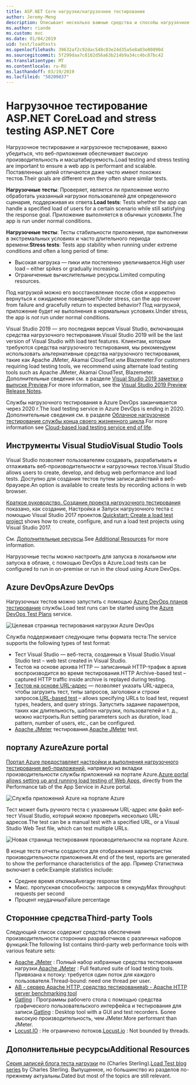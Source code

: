 ```yaml
---
title: ASP.NET Core нагрузки/нагрузочное тестирование
author: Jeremy-Meng
description: Описывает несколько важные средства и способы нагрузочное тестирование и нагрузочное тестирование приложений ASP.NET Core.
ms.author: riande
ms.custom: mvc
ms.date: 01/04/2019
uid: test/loadtests
ms.openlocfilehash: 39632af2c92dac548c03e24d35a5e8a03e00890d
ms.sourcegitcommit: 5f299daa7c8102d56a63b214b9a34cc4bc87bc42
ms.translationtype: MT
ms.contentlocale: ru-RU
ms.lasthandoff: 03/19/2019
ms.locfileid: "58209837"
---
```

# <a name="load-and-stress-testing-aspnet-core"></a><span data-ttu-id="8123f-103">Нагрузочное тестирование ASP.NET Core</span><span class="sxs-lookup"><span data-stu-id="8123f-103">Load and stress testing ASP.NET Core</span></span>

<span data-ttu-id="8123f-104">Нагрузочное тестирование и нагрузочное тестирование, важно убедиться, что веб-приложения обеспечивает высокую производительность и масштабируемость.</span><span class="sxs-lookup"><span data-stu-id="8123f-104">Load testing and stress testing are important to ensure a web app is performant and scalable.</span></span> <span data-ttu-id="8123f-105">Поставленных целей отличаются даже часто имеют похожих тестов.</span><span class="sxs-lookup"><span data-stu-id="8123f-105">Their goals are different even they often share similar tests.</span></span>

<span data-ttu-id="8123f-106">**Нагрузочные тесты**: Проверяет, является ли приложение могло обработать указанный нагрузки пользователей для определенного сценария, поддерживая их ответа.</span><span class="sxs-lookup"><span data-stu-id="8123f-106">**Load tests**: Tests whether the app can handle a specified load of users for a certain scenario while still satisfying the response goal.</span></span> <span data-ttu-id="8123f-107">Приложение выполняется в обычных условиях.</span><span class="sxs-lookup"><span data-stu-id="8123f-107">The app is run under normal conditions.</span></span>

<span data-ttu-id="8123f-108">**Нагрузочные тесты**: Тесты стабильности приложения, при выполнении в экстремальных условиях и часто длительного периода времени:</span><span class="sxs-lookup"><span data-stu-id="8123f-108">**Stress tests**: Tests app stability when running under extreme conditions and often a long period of time:</span></span>

* <span data-ttu-id="8123f-109">Высокая нагрузка — пики или постепенно увеличивается.</span><span class="sxs-lookup"><span data-stu-id="8123f-109">High user load – either spikes or gradually increasing.</span></span>
* <span data-ttu-id="8123f-110">Ограниченные вычислительные ресурсы.</span><span class="sxs-lookup"><span data-stu-id="8123f-110">Limited computing resources.</span></span>

<span data-ttu-id="8123f-111">Под нагрузкой можно его восстановление после сбоя и корректно вернуться к ожидаемое поведение?</span><span class="sxs-lookup"><span data-stu-id="8123f-111">Under stress, can the app recover from failure and gracefully return to expected behavior?</span></span> <span data-ttu-id="8123f-112">Под нагрузкой, приложение будет *не* выполнения в нормальных условиях.</span><span class="sxs-lookup"><span data-stu-id="8123f-112">Under stress, the app is *not* run under normal conditions.</span></span>

<span data-ttu-id="8123f-113">Visual Studio 2019 — это последняя версия Visual Studio, включающая средства нагрузочного тестирования.</span><span class="sxs-lookup"><span data-stu-id="8123f-113">Visual Studio 2019 will be the last version of Visual Studio with load test features.</span></span> <span data-ttu-id="8123f-114">Клиентам, которым требуются средства нагрузочного тестирования, мы рекомендуем использовать альтернативные средства нагрузочного тестирования, такие как Apache JMeter, Akamai CloudTest или Blazemeter.</span><span class="sxs-lookup"><span data-stu-id="8123f-114">For customers requiring load testing tools, we recommend using alternate load testing tools such as Apache JMeter, Akamai CloudTest, Blazemeter.</span></span> <span data-ttu-id="8123f-115">Дополнительные сведения см. в разделе [Visual Studio 2019 заметки о выпуске Preview](/visualstudio/releases/2019/release-notes-preview#test-tools).</span><span class="sxs-lookup"><span data-stu-id="8123f-115">For more information, see the [Visual Studio 2019 Preview Release Notes](/visualstudio/releases/2019/release-notes-preview#test-tools).</span></span>

<span data-ttu-id="8123f-116">Службы нагрузочного тестирования в Azure DevOps заканчивается через 2020 г.</span><span class="sxs-lookup"><span data-stu-id="8123f-116">The load testing service in Azure DevOps is ending in 2020.</span></span> <span data-ttu-id="8123f-117">Дополнительные сведения см. в разделе [Облачное нагрузочное тестирование службы конца своего жизненного цикла](https://devblogs.microsoft.com/devops/cloud-based-load-testing-service-eol/).</span><span class="sxs-lookup"><span data-stu-id="8123f-117">For more information see [Cloud-based load testing service end of life](https://devblogs.microsoft.com/devops/cloud-based-load-testing-service-eol/).</span></span>

## <a name="visual-studio-tools"></a><span data-ttu-id="8123f-118">Инструменты Visual Studio</span><span class="sxs-lookup"><span data-stu-id="8123f-118">Visual Studio Tools</span></span>

<span data-ttu-id="8123f-119">Visual Studio позволяет пользователям создавать, разрабатывать и отлаживать веб-производительности и нагрузочных тестов.</span><span class="sxs-lookup"><span data-stu-id="8123f-119">Visual Studio allows users to create, develop, and debug web performance and load tests.</span></span> <span data-ttu-id="8123f-120">Доступно для создания тестов путем записи действий в веб-браузере.</span><span class="sxs-lookup"><span data-stu-id="8123f-120">An option is available to create tests by recording actions in web browser.</span></span>

<span data-ttu-id="8123f-121">[Краткое руководство. Создание проекта нагрузочного тестирования](/visualstudio/test/quickstart-create-a-load-test-project?view=vs-2017) показано, как создание, Настройка и Запуск нагрузочного теста с помощью Visual Studio 2017 проектов.</span><span class="sxs-lookup"><span data-stu-id="8123f-121">[Quickstart: Create a load test project](/visualstudio/test/quickstart-create-a-load-test-project?view=vs-2017) shows how to create, configure, and run a load test projects using Visual Studio 2017.</span></span>

<span data-ttu-id="8123f-122">См. [Дополнительные ресурсы](#add).</span><span class="sxs-lookup"><span data-stu-id="8123f-122">See [Additional Resources](#add) for more information.</span></span>

<span data-ttu-id="8123f-123">Нагрузочные тесты можно настроить для запуска в локальном или запуска в облаке, с помощью DevOps в Azure.</span><span class="sxs-lookup"><span data-stu-id="8123f-123">Load tests can be configured to run in on-premise or run in the cloud using Azure DevOps.</span></span>

## <a name="azure-devops"></a><span data-ttu-id="8123f-124">Azure DevOps</span><span class="sxs-lookup"><span data-stu-id="8123f-124">Azure DevOps</span></span>

<span data-ttu-id="8123f-125">Нагрузочных тестов можно запустить с помощью [Azure DevOps планов тестирования](/azure/devops/test/load-test/index?view=vsts) службы.</span><span class="sxs-lookup"><span data-stu-id="8123f-125">Load test runs can be started using the [Azure DevOps Test Plans](/azure/devops/test/load-test/index?view=vsts) service.</span></span>

![Целевая страница тестирования нагрузки Azure DevOps](./load-tests/_static/azure-devops-load-test.png)

<span data-ttu-id="8123f-127">Служба поддерживает следующие типы формата теста:</span><span class="sxs-lookup"><span data-stu-id="8123f-127">The service supports the following types of test format:</span></span>

* <span data-ttu-id="8123f-128">Тест Visual Studio — веб-теста, созданных в Visual Studio.</span><span class="sxs-lookup"><span data-stu-id="8123f-128">Visual Studio test – web test created in Visual Studio.</span></span>
* <span data-ttu-id="8123f-129">Тестов на основе архива HTTP — записанный HTTP-трафик в архив воспроизводится во время тестирования.</span><span class="sxs-lookup"><span data-stu-id="8123f-129">HTTP Archive-based test – captured HTTP traffic inside archive is replayed during testing.</span></span>
* <span data-ttu-id="8123f-130">[Тестов на основе URL-адрес](/azure/devops/test/load-test/get-started-simple-cloud-load-test?view=vsts) — позволяет указать URL-адреса, чтобы загрузить тест, типы запросов, заголовки и строки запросов.</span><span class="sxs-lookup"><span data-stu-id="8123f-130">[URL-based test](/azure/devops/test/load-test/get-started-simple-cloud-load-test?view=vsts) – allows specifying URLs to load test, request types, headers, and query strings.</span></span> <span data-ttu-id="8123f-131">Запустить задание параметров, таких как длительность, шаблон нагрузки, пользователей и т. д., можно настроить.</span><span class="sxs-lookup"><span data-stu-id="8123f-131">Run setting parameters such as duration, load pattern, number of users, etc., can be configured.</span></span>
* <span data-ttu-id="8123f-132">[Apache JMeter](https://jmeter.apache.org/) тестирования.</span><span class="sxs-lookup"><span data-stu-id="8123f-132">[Apache JMeter](https://jmeter.apache.org/) test.</span></span>

## <a name="azure-portal"></a><span data-ttu-id="8123f-133">порталу Azure</span><span class="sxs-lookup"><span data-stu-id="8123f-133">Azure portal</span></span>

<span data-ttu-id="8123f-134">[Портал Azure предоставляет настройки и выполнения нагрузочного тестирования веб-приложений,](/azure/devops/test/load-test/app-service-web-app-performance-test?view=vsts) напрямую из вкладки производительности службы приложений на портале Azure.</span><span class="sxs-lookup"><span data-stu-id="8123f-134">[Azure portal allows setting up and running load testing of Web Apps,](/azure/devops/test/load-test/app-service-web-app-performance-test?view=vsts) directly from the Performance tab of the App Service in Azure portal.</span></span>

![Служба приложений Azure на портале Azure](./load-tests/_static/azure-appservice-perf-test.png)

<span data-ttu-id="8123f-136">Тест может быть ручного теста с указанным URL-адрес или файл веб-тест Visual Studio, который можно проверить несколько URL-адресов.</span><span class="sxs-lookup"><span data-stu-id="8123f-136">The test can be a manual test with a specified URL, or a Visual Studio Web Test file, which can test multiple URLs.</span></span>

![Новая страница тестирования производительности на портале Azure.](./load-tests/_static/azure-appservice-perf-test-config.png)

<span data-ttu-id="8123f-138">В конце теста отчеты создаются для отображения характеристик производительности приложения.</span><span class="sxs-lookup"><span data-stu-id="8123f-138">At end of the test, reports are generated to show the performance characteristics of the app.</span></span> <span data-ttu-id="8123f-139">Пример Статистика включает в себя:</span><span class="sxs-lookup"><span data-stu-id="8123f-139">Example statistics include:</span></span>

* <span data-ttu-id="8123f-140">Среднее время отклика</span><span class="sxs-lookup"><span data-stu-id="8123f-140">Average response time</span></span>
* <span data-ttu-id="8123f-141">Макс. пропускная способность: запросов в секунду</span><span class="sxs-lookup"><span data-stu-id="8123f-141">Max throughput: requests per second</span></span>
* <span data-ttu-id="8123f-142">Процент неудачных</span><span class="sxs-lookup"><span data-stu-id="8123f-142">Failure percentage</span></span>

## <a name="third-party-tools"></a><span data-ttu-id="8123f-143">Сторонние средства</span><span class="sxs-lookup"><span data-stu-id="8123f-143">Third-party Tools</span></span>

<span data-ttu-id="8123f-144">Следующий список содержит средства обеспечения производительности сторонних разработчиков с различных наборов функций:</span><span class="sxs-lookup"><span data-stu-id="8123f-144">The following list contains third-party web performance tools with various feature sets:</span></span>

* <span data-ttu-id="8123f-145">[Apache JMeter](https://jmeter.apache.org/) : Полный набор избранные средства тестирования нагрузки.</span><span class="sxs-lookup"><span data-stu-id="8123f-145">[Apache JMeter](https://jmeter.apache.org/) : Full featured suite of load testing tools.</span></span> <span data-ttu-id="8123f-146">Привязана к потоку: требуется один поток для каждого пользователя.</span><span class="sxs-lookup"><span data-stu-id="8123f-146">Thread-bound: need one thread per user.</span></span>
* [<span data-ttu-id="8123f-147">AB - сервер Apache HTTP, средство тестирования</span><span class="sxs-lookup"><span data-stu-id="8123f-147">ab - Apache HTTP server benchmarking tool</span></span>](https://httpd.apache.org/docs/2.4/programs/ab.html)
* <span data-ttu-id="8123f-148">[Gatling](https://gatling.io/) : Программы рабочего стола с помощью средства графического пользовательского интерфейса и тестирования для записи.</span><span class="sxs-lookup"><span data-stu-id="8123f-148">[Gatling](https://gatling.io/) : Desktop tool with a GUI and test recorders.</span></span> <span data-ttu-id="8123f-149">Более высокую производительность, чем JMeter.</span><span class="sxs-lookup"><span data-stu-id="8123f-149">More performant than JMeter.</span></span>
* <span data-ttu-id="8123f-150">[Locust.IO](https://locust.io/) : Не ограничено потоков.</span><span class="sxs-lookup"><span data-stu-id="8123f-150">[Locust.io](https://locust.io/) : Not bounded by threads.</span></span>

<a name="add"></a>

## <a name="additional-resources"></a><span data-ttu-id="8123f-151">Дополнительные ресурсы</span><span class="sxs-lookup"><span data-stu-id="8123f-151">Additional Resources</span></span>

<span data-ttu-id="8123f-152">[Серия записей блога теста нагрузки](https://blogs.msdn.microsoft.com/charles_sterling/2015/06/01/load-test-series-part-i-creating-web-performance-tests-for-a-load-test/) по (Charles Sterling).</span><span class="sxs-lookup"><span data-stu-id="8123f-152">[Load Test blog series](https://blogs.msdn.microsoft.com/charles_sterling/2015/06/01/load-test-series-part-i-creating-web-performance-tests-for-a-load-test/) by Charles Sterling.</span></span> <span data-ttu-id="8123f-153">Выпущенное, но большинство из разделов по-прежнему актуальны.</span><span class="sxs-lookup"><span data-stu-id="8123f-153">Dated but most of the topics are still relevant.</span></span>
